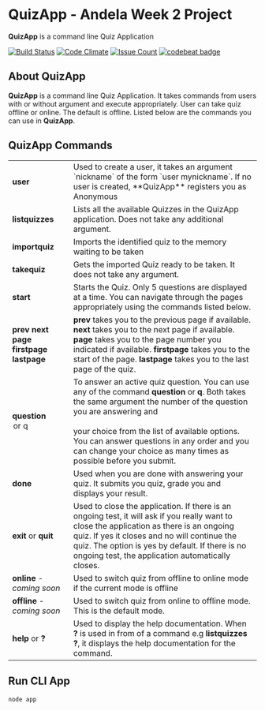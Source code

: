 # **QuizApp** - Andela Week 2 Project
**QuizApp** is a command line Quiz Application

[![Build Status](https://travis-ci.org/ajudensi/SLC-Day-2.svg?branch=master)](https://travis-ci.org/anuonifade/QuizApp)
[![Code Climate](https://codeclimate.com/github/anuonifade/QuizApp/badges/gpa.svg)](https://codeclimate.com/github/anuonifade/QuizApp)
[![Issue Count](https://codeclimate.com/github/anuonifade/QuizApp/badges/issue_count.svg)](https://codeclimate.com/github/anuonifade/QuizApp)
[![codebeat badge](https://codebeat.co/badges/18819d86-c0f4-4962-a4a5-ae9cae85d88c)](https://codebeat.co/projects/github-com-anuonifade-quizapp)

## About **QuizApp**
**QuizApp** is a command line Quiz Application. It takes commands from users with or without argument and execute appropriately. User can take quiz offline or online. The default is offline. Listed below are the commands you can use in **QuizApp**.

## **QuizApp** Commands
<table>
	<tr>
		<td><strong>user</strong></td>
		<td> Used to create a user, it takes an argument `nickname` of the form `user mynickname`. If no user is created, **QuizApp** registers you as Anonymous</td>
	</tr>
	<tr>
		<td><strong>listquizzes</strong></td>
		<td> Lists all the available Quizzes in the QuizApp application. Does not take any additional argument.</td>
	</tr>
	<tr>
		<td><strong>importquiz <quiz_identifier></strong></td>
		<td> Imports the identified quiz to the memory waiting to be taken</td>
	</tr>
	<tr>
		<td><strong>takequiz</strong></td>
		<td> Gets the imported Quiz ready to be taken. It does not take any argument.</td>
	</tr>
	<tr>
		<td><strong>start</strong></td>
		<td> Starts the Quiz. Only 5 questions are displayed at a time. You can navigate through the pages appropriately using the commands listed below.</td>
	</tr>
	<tr>
		<td><strong>prev next page <page_number> firstpage lastpage</strong></td>
		<td> <strong>prev</strong> takes you to the previous page if available. <strong>next</strong> takes you to the next page if available. <strong>page <page_number></strong> takes you to the page number you indicated if available. <strong>firstpage</strong> takes you to the start of the page. <strong>lastpage</strong> takes you to the last page of the quiz.</td>
	</tr>
	<tr>
		<td><strong>question <number> <option> or q <number> <option></strong></td>
		<td>To answer an active quiz question. You can use any of the command <strong>question</strong> or <strong>q</strong>. Both takes the same argument <strong><number></strong> the number of the question you are answering and <strong><option></strong> your choice from the list of available options. You can answer questions in any order and you can change your choice as many times as possible before you submit.</td>
	</tr>
	<tr>
		<td><strong>done</strong></td>
		<td> Used when you are done with answering your quiz. It submits you quiz, grade you and displays your result.</td>
	</tr>
	<tr>
		<td><strong>exit</strong> or <strong>quit</strong></td>
		<td> Used to close the application. If there is an ongoing test, it will ask if you really want to close the application as there is an ongoing quiz. If yes it closes and no will continue the quiz. The option is yes by default. If there is no ongoing test, the application automatically closes.</td>
	</tr>
	<tr>
		<td><strong>online</strong> - <i>coming soon</i></td>
		<td> Used to switch quiz from offline to online mode if the current mode is offline</td>
	</tr>
	<tr>
		<td><strong>offline</strong> - <i>coming soon</i></td>
		<td> Used to switch quiz from online to offline mode. This is the default mode.</td>
	</tr>
	<tr>
		<td><strong>help</strong> or <strong>?</strong></td>
		<td> Used to display the help documentation. When <strong>?</strong> is used in from of a command e.g <strong>listquizzes ?</strong>, it displays the help documentation for the command.</td>
	</tr>
</table>

## Run CLI App
```javascript
node app
```